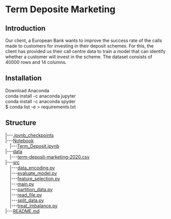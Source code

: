 # Term Deposite Marketing

## Introduction

Our client, a European Bank wants to improve the success rate of the calls made to customers for investing in their deposit schemes. For this, the client has provided us their call centre data to train a model that can identify whether a customer will invest in the scheme. The dataset consists of 40000 rows and 14 columns.

 ## Installation
 
Download Anaconda <br>
conda install -c anaconda jupyter <br>
conda install -c anaconda spyder <br>
$ conda list -e > requirements.txt<br>

## Structure


|---[.ipynb_checkpoints](.ipynb_checkpoints)<br>
|---[Notebook](./Notebook)<br>
 &emsp;|---[Term_Deposit.ipynb](./Notebook/Term_Deposit.ipynb)<br>
|---[data](./data)<br>
 &emsp;|---[term-deposit-marketing-2020.csv](./data/term-deposit-marketing-2020.csv)<br>
|---[src](./src)<br>
 &emsp;|---[data_encoding.py](./src/data_encoding.py)<br>
 &emsp;|---[evaluate_model.py](./src/evaluate_model.py)<br>
 &emsp;|---[feature_selection.py](./src/feature_selection.py)<br>
 &emsp;|---[main.py](./src/main.py)<br>
 &emsp;|---[partition_data.py](./src/partition_data.py)<br>
 &emsp;|---[read_file.py](./src/read_file.py)<br>
 &emsp;|---[split_data.py](./src/split_data.py)<br>
 &emsp;|---[treat_imbalance.py](./src/treat_imbalance.py)<br>
|---[README.md](./README.md)
 
 
